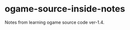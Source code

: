 ogame-source-inside-notes
=========================

Notes from learning ogame source code ver-1.4.
